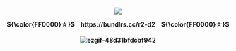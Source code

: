 <p align="center">
<h4 align="center"

![](https://komarev.com/ghpvc/?username=rudyspho&label=SITH+ETERNAL++&color=ff0000&style=plastic)

 <p align="center"> 
<strong>${\color{FF0000}☆}$ ⠀https://bundlrs.cc/r2-d2 ⠀<strong>${\color{FF0000}☆}$

<p align="center">
<h4 align="center"

![ezgif-48d31bfdcbf942](https://github.com/user-attachments/assets/da152c1c-a283-4c53-8f52-5e143869c2af)
